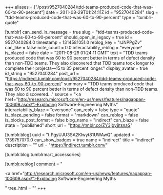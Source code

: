+++
aliases = ["/post/9527040284/tdd-teams-produced-code-that-was-60-to-90-percent"]
date = 2011-08-29T01:24:11Z
id = "9527040284"
slug = "tdd-teams-produced-code-that-was-60-to-90-percent"
type = "tumblr-quote"

[tumblr]
can_send_in_message = true
slug = "tdd-teams-produced-code-that-was-60-to-90-percent"
should_open_in_legacy = true
id = 9527040284.0
timestamp = 1314581051.0
reblog_key = "rJNPPgZv"
can_like = false
note_count = 0.0
interactability_reblog = "everyone"
is_blazed = false
date = "2011-08-29 01:24:11 GMT"
text = "TDD teams produced code that was 60 to 90 percent better in terms of defect density than non-TDD teams. They also discovered that TDD teams took longer to complete their projects—15 to 35 percent longer."
display_avatar = true
id_string = "9527040284"
post_url = "https://indirect.tumblr.com/post/9527040284/tdd-teams-produced-code-that-was-60-to-90-percent"
summary = "TDD teams produced code that was 60 to 90 percent better in terms of defect density than non-TDD teams. They also discovered..."
source = "<a href=\"http://research.microsoft.com/en-us/news/features/nagappan-100609.aspx\">Exploding Software-Engineering Myths</a>"
interactability_blaze = "everyone"
can_reply = false
type = "quote"
is_blaze_pending = false
format = "markdown"
can_reblog = false
is_blocks_post_format = false
blog_name = "indirect"
can_blaze = false
state = "published"
short_url = "https://tmblr.co/ZY3jby8tsnaS"

[tumblr.blog]
uuid = "t:PgyUJU3SA2Klwyt81UWAwQ"
updated = 1739757070.0
can_show_badges = true
name = "indirect"
title = "indirect"
description = ""
url = "https://indirect.tumblr.com/"

[tumblr.blog.tumblrmart_accessories]

[tumblr.reblog]
comment = "<p><a href=\"http://research.microsoft.com/en-us/news/features/nagappan-100609.aspx\">Exploding Software-Engineering Myths</a></p>"
tree_html = ""
+++
